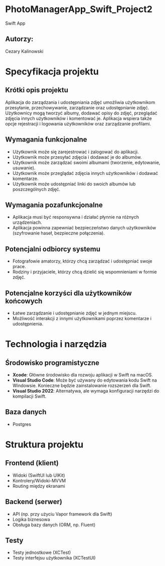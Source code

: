 # PhotoManagerApp_Swift_Project2
Swift App

## Autorzy:

Cezary Kalinowski

# Specyfikacja projektu

## Krótki opis projektu

Aplikacja do zarządzania i udostępniania zdjęć umożliwia użytkownikom przesyłanie, przechowywanie, zarządzanie oraz udostępnianie zdjęć. Użytkownicy mogą tworzyć albumy, dodawać opisy do zdjęć, przeglądać zdjęcia innych użytkowników i komentować je. Aplikacja wspiera także opcje rejestracji i logowania użytkowników oraz zarządzanie profilami.

## Wymagania funkcjonalne

- Użytkownik może się zarejestrować i zalogować do aplikacji.
- Użytkownik może przesyłać zdjęcia i dodawać je do albumów.
- Użytkownik może zarządzać swoimi albumami (tworzenie, edytowanie, usuwanie).
- Użytkownik może przeglądać zdjęcia innych użytkowników i dodawać komentarze.
- Użytkownik może udostępniać linki do swoich albumów lub poszczególnych zdjęć.

## Wymagania pozafunkcjonalne

- Aplikacja musi być responsywna i działać płynnie na różnych urządzeniach.
- Aplikacja powinna zapewniać bezpieczeństwo danych użytkowników (szyfrowanie haseł, bezpieczne połączenia).

## Potencjalni odbiorcy systemu

- Fotografowie amatorzy, którzy chcą zarządzać i udostępniać swoje prace.
- Rodziny i przyjaciele, którzy chcą dzielić się wspomnieniami w formie zdjęć.

## Potencjalne korzyści dla użytkowników końcowych

- Łatwe zarządzanie i udostępnianie zdjęć w jednym miejscu.
- Możliwość interakcji z innymi użytkownikami poprzez komentarze i udostępnienia.

# Technologia i narzędzia

## Środowisko programistyczne

- **Xcode**: Główne środowisko dla rozwoju aplikacji w Swift na macOS.
- **Visual Studio Code**: Może być używany do edytowania kodu Swift na Windowsie. Konieczne będzie zainstalowanie rozszerzeń dla Swift.
- **Visual Studio 2022**: Alternatywa, ale wymaga konfiguracji narzędzi do kompilacji Swift.

## Baza danych

- Postgres

# Struktura projektu

## Frontend (klient)
- Widoki (SwiftUI lub UIKit)
- Kontrolery/Widoki-MVVM
- Routing między ekranami

## Backend (serwer)
- API (np. przy użyciu Vapor framework dla Swift)
- Logika biznesowa
- Obsługa bazy danych (ORM, np. Fluent)

## Testy
- Testy jednostkowe (XCTest)
- Testy interfejsu użytkownika (XCTestUI)











